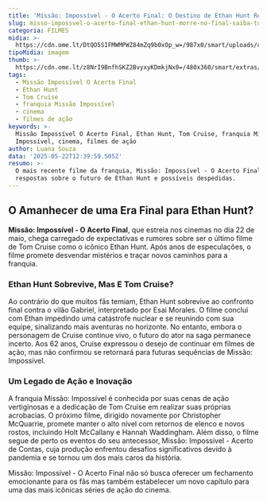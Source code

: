 ```yaml
---
title: 'Missão: Impossível - O Acerto Final: O Destino de Ethan Hunt Revelado'
slug: misso-impossvel-o-acerto-final-ethan-hunt-morre-no-final-saiba-tudo
categoria: FILMES
midia: >-
  https://cdn.ome.lt/DtQO5SIFMWMPWZ84mZq9b0xOp_w=/987x0/smart/uploads/conteudo/fotos/Design_sem_nome_24_VZkQuH1.jpg
tipoMidia: imagem
thumb: >-
  https://cdn.ome.lt/z8NrI9BnfhSKZ2BvyxyKDmkjNx0=/480x360/smart/extras/conteudos/Design_sem_nome_24_bYXdahP.jpg
tags:
  - Missão Impossível O Acerto Final
  - Ethan Hunt
  - Tom Cruise
  - franquia Missão Impossível
  - cinema
  - filmes de ação
keywords: >-
  Missão Impossível O Acerto Final, Ethan Hunt, Tom Cruise, franquia Missão
  Impossível, cinema, filmes de ação
author: Luana Souza
data: '2025-05-22T12:39:59.505Z'
resumo: >-
  O mais recente filme da franquia, Missão: Impossível - O Acerto Final, traz
  respostas sobre o futuro de Ethan Hunt e possíveis despedidas.
---
```


## O Amanhecer de uma Era Final para Ethan Hunt?

**Missão: Impossível - O Acerto Final**, que estreia nos cinemas no dia 22 de maio, chega carregado de expectativas e rumores sobre ser o último filme de Tom Cruise como o icônico Ethan Hunt. Após anos de especulações, o filme promete desvendar mistérios e traçar novos caminhos para a franquia.

### Ethan Hunt Sobrevive, Mas E Tom Cruise?

Ao contrário do que muitos fãs temiam, Ethan Hunt sobrevive ao confronto final contra o vilão Gabriel, interpretado por Esai Morales. O filme conclui com Ethan impedindo uma catástrofe nuclear e se reunindo com sua equipe, sinalizando mais aventuras no horizonte. No entanto, embora o personagem de Cruise continue vivo, o futuro do ator na saga permanece incerto. Aos 62 anos, Cruise expressou o desejo de continuar em filmes de ação, mas não confirmou se retornará para futuras sequências de Missão: Impossível.

### Um Legado de Ação e Inovação

A franquia Missão: Impossível é conhecida por suas cenas de ação vertiginosas e a dedicação de Tom Cruise em realizar suas próprias acrobacias. O próximo filme, dirigido novamente por Christopher McQuarrie, promete manter o alto nível com retornos de elenco e novos rostos, incluindo Holt McCallany e Hannah Waddingham. Além disso, o filme segue de perto os eventos do seu antecessor, Missão: Impossível - Acerto de Contas, cuja produção enfrentou desafios significativos devido à pandemia e se tornou um dos mais caros da história.

Missão: Impossível - O Acerto Final não só busca oferecer um fechamento emocionante para os fãs mas também estabelecer um novo capítulo para uma das mais icônicas séries de ação do cinema.
